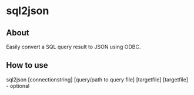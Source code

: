 # sql2json

## About 

Easily convert a SQL query result to JSON using ODBC.

## How to use

sql2json [connectionstring] [query/path to query file] [targetfile]
[targetfile] - optional


